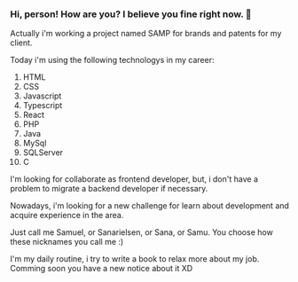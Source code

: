 ### Hi, person! How are you? I believe you fine right now. 👋

Actually i'm working a project named SAMP for brands and patents for my client.

Today i'm using the following technologys in my career:

1. HTML
2. CSS
3. Javascript
4. Typescript
5. React
6. PHP
7. Java
8. MySql
9. SQLServer
10. C

I'm looking for collaborate as frontend developer, but, i don't have a problem to migrate a backend developer if necessary.

Nowadays, i'm looking for a new challenge for learn about development and acquire experience in the area.

Just call me Samuel, or Sanarielsen, or Sana, or Samu. You choose how these nicknames you call me :)

I'm my daily routine, i try to write a book to relax more about my job. Comming soon you have a new notice about it XD

